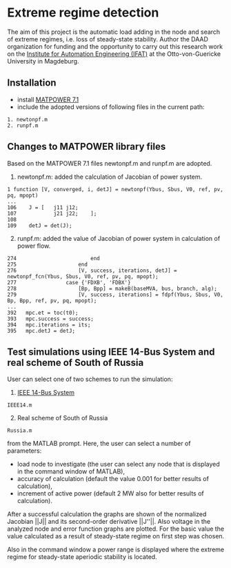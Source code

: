 # Extreme regime detection
The aim of this project is the automatic load adding in the node and search of extreme regimes, i.e. loss of steady-state stability. Author the DAAD organization for funding and the opportunity to carry out this research work on the [Institute for Automation Engineering (IFAT)](https://www.ifat.ovgu.de/en/) at the Otto-von-Guericke University in Magdeburg.

## Installation
 - install [MATPOWER 7.1](https://matpower.org/download/)
 - include the adopted versions of following files in the current path:

```
1. newtonpf.m
2. runpf.m
```

## Changes to MATPOWER library files
Based on the MATPOWER 7.1 files newtonpf.m and runpf.m are adopted.
 
1. newtonpf.m: added the calculation of Jacobian of power system.

```
1 function [V, converged, i, detJ] = newtonpf(Ybus, Sbus, V0, ref, pv, pq, mpopt)
...
106    J = [   j11 j12;
107            j21 j22;    ];
108        
109    detJ = det(J);
```
2. runpf.m: added the value of Jacobian of power system in calculation of power flow.

```
274                        end
275                    end
276                    [V, success, iterations, detJ] = newtonpf_fcn(Ybus, Sbus, V0, ref, pv, pq, mpopt);
277                case {'FDXB', 'FDBX'}
278                    [Bp, Bpp] = makeB(baseMVA, bus, branch, alg);
279                    [V, success, iterations] = fdpf(Ybus, Sbus, V0, Bp, Bpp, ref, pv, pq, mpopt);
...
392   mpc.et = toc(t0);
393   mpc.success = success;
394   mpc.iterations = its;
395   mpc.detJ = detJ;
```

## Test simulations using IEEE 14-Bus System and real scheme of South of Russia
User can select one of two schemes to run the simulation:
1. [IEEE 14-Bus System](https://electricgrids.engr.tamu.edu/electric-grid-test-cases/ieee-14-bus-system/)
```
IEEE14.m
```
2. Real scheme of South of Russia
```
Russia.m
```
from the MATLAB prompt. Here, the user can select a number of parameters:
 - load node to investigate (the user can select any node that is displayed in the command window of MATLAB),
 - accuracy of calculation (default the value 0.001 for better results of calculation),
 - increment of active power (default 2 MW also for better results of calculation).

After a successful calculation the graphs are shown of the normalized Jacobian ||J|| and its second-order derivative ||J''||. Also voltage in the analyzed node and error function graphs are plotted. For the basic value the value calculated as a result of steady-state regime on first step was chosen.

Also in the command window a power range is displayed where the extreme regime for steady-state aperiodic stability is located.
